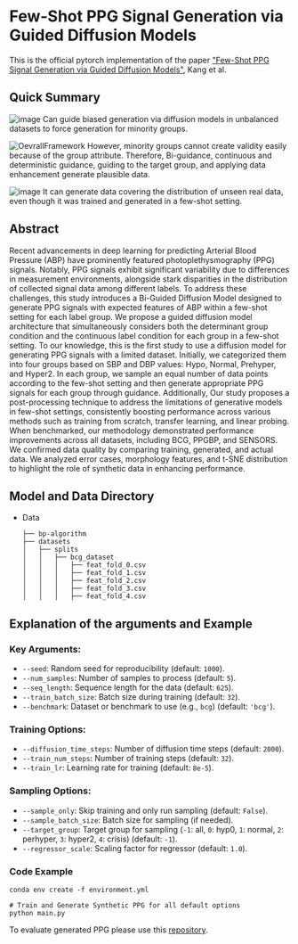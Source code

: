 # Few-Shot PPG Signal Generation via Guided Diffusion Models

This is the official pytorch implementation of the paper ["Few-Shot PPG Signal Generation via Guided Diffusion Models"](https://ieeexplore.ieee.org/document/10680298), Kang et al.

## Quick Summary

![image](https://github.com/user-attachments/assets/a5f33682-04f3-4c07-a1b5-a2d593cd1914)
Can guide biased generation via diffusion models in unbalanced datasets to force generation for minority groups.

![OevrallFramework](https://github.com/user-attachments/assets/dac35b7c-00ba-4050-b8cf-3a501ae2b85f)
However, minority groups cannot create validity easily because of the group attribute. Therefore, Bi-guidance, continuous and deterministic guidance, guiding to the target group, and applying data enhancement generate plausible data.

![image](https://github.com/user-attachments/assets/a754732f-798b-4cc6-9248-4fa5bb720b84)
It can generate data covering the distribution of unseen real data, even though it was trained and generated in a few-shot setting.


## Abstract
Recent advancements in deep learning for predicting Arterial Blood Pressure (ABP) have prominently featured photoplethysmography (PPG) signals. Notably, PPG signals exhibit significant variability due to differences in measurement environments, alongside stark disparities in the distribution of collected signal data among different labels. To address these challenges, this study introduces a Bi-Guided Diffusion Model designed to generate PPG signals with expected features of ABP within a few-shot setting for each label group. We propose a guided diffusion model architecture that simultaneously considers both the determinant group condition and the continuous label condition for each group in a few-shot setting. To our knowledge, this is the first study to use a diffusion model for generating PPG signals with a limited dataset. Initially, we categorized them into four groups based on SBP and DBP values: Hypo, Normal, Prehyper, and Hyper2. In each group, we sample an equal number of data points according to the few-shot setting and then generate appropriate PPG signals for each group through guidance.
Additionally, Our study proposes a post-processing technique to address the limitations of generative models in few-shot settings, consistently boosting performance across various methods such as training from scratch, transfer learning, and linear probing. When benchmarked, our methodology demonstrated performance improvements across all datasets, including BCG, PPGBP, and SENSORS. We confirmed data quality by comparing training, generated, and actual data. We analyzed error cases, morphology features, and t-SNE distribution to highlight the role of synthetic data in enhancing performance.


## Model and Data Directory

- Data

    ```
    ├── bp-algorithm
    ├── datasets
    │   ├── splits
    │   │   ├── bcg_dataset
    │   │   │   ├── feat_fold_0.csv
    │   │   │   ├── feat_fold_1.csv
    │   │   │   ├── feat_fold_2.csv
    │   │   │   ├── feat_fold_3.csv
    │   │   │   ├── feat_fold_4.csv

    ```


## Explanation of the arguments and Example
### Key Arguments:

- `--seed`: Random seed for reproducibility (default: `1000`).
- `--num_samples`: Number of samples to process (default: `5`).
- `--seq_length`: Sequence length for the data (default: `625`).
- `--train_batch_size`: Batch size during training (default: `32`).
- `--benchmark`: Dataset or benchmark to use (e.g., `bcg`) (default: `'bcg'`).

### Training Options:

- `--diffusion_time_steps`: Number of diffusion time steps (default: `2000`).
- `--train_num_steps`: Number of training steps (default: `32`).
- `--train_lr`: Learning rate for training (default: `8e-5`).

### Sampling Options:

- `--sample_only`: Skip training and only run sampling (default: `False`).
- `--sample_batch_size`: Batch size for sampling (if needed).
- `--target_group`: Target group for sampling (`-1`: all, `0`: hyp0, `1`: normal, `2`: perhyper, `3`: hyper2, `4`: crisis) (default: `-1`).
- `--regressor_scale`: Scaling factor for regressor (default: `1.0`).

### Code Example
```
conda env create -f environment.yml

# Train and Generate Synthetic PPG for all default options
python main.py

```
To evaluate generated PPG
please use this [repository](https://github.com/inventec-ai-center/bp-benchmark).



